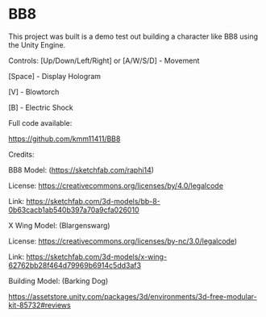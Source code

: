 # BB8

This project was built is a demo test out building a character like BB8 using the Unity Engine.

Controls:
[Up/Down/Left/Right] or [A/W/S/D] - Movement

[Space] - Display Hologram

[V] - Blowtorch

[B] - Electric Shock

Full code available:

https://github.com/kmm11411/BB8

Credits:

BB8 Model: (https://sketchfab.com/raphi14)

License: https://creativecommons.org/licenses/by/4.0/legalcode

Link: https://sketchfab.com/3d-models/bb-8-0b63cacb1ab540b397a70a9cfa026010

X Wing Model: (Blargenswarg) 

License: https://creativecommons.org/licenses/by-nc/3.0/legalcode)

Link: https://sketchfab.com/3d-models/x-wing-62762bb28f464d79969b6914c5dd3af3

Building Model: (Barking Dog) 

https://assetstore.unity.com/packages/3d/environments/3d-free-modular-kit-85732#reviews
